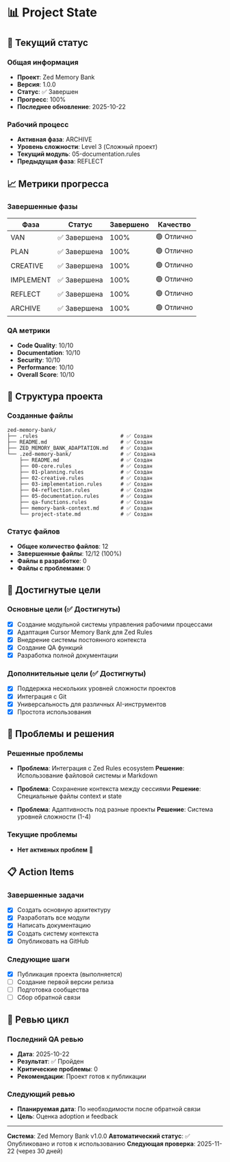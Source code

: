 # 📊 Project State

## 🎯 Текущий статус

### Общая информация
- **Проект**: Zed Memory Bank
- **Версия**: 1.0.0
- **Статус**: ✅ Завершен
- **Прогресс**: 100%
- **Последнее обновление**: 2025-10-22

### Рабочий процесс
- **Активная фаза**: ARCHIVE
- **Уровень сложности**: Level 3 (Сложный проект)
- **Текущий модуль**: 05-documentation.rules
- **Предыдущая фаза**: REFLECT

## 📈 Метрики прогресса

### Завершенные фазы
| Фаза | Статус | Завершено | Качество |
|------|--------|-----------|----------|
| VAN | ✅ Завершена | 100% | 🟢 Отлично |
| PLAN | ✅ Завершена | 100% | 🟢 Отлично |
| CREATIVE | ✅ Завершена | 100% | 🟢 Отлично |
| IMPLEMENT | ✅ Завершена | 100% | 🟢 Отлично |
| REFLECT | ✅ Завершена | 100% | 🟢 Отлично |
| ARCHIVE | ✅ Завершена | 100% | 🟢 Отлично |

### QA метрики
- **Code Quality**: 10/10
- **Documentation**: 10/10
- **Security**: 10/10
- **Performance**: 10/10
- **Overall Score**: 10/10

## 📁 Структура проекта

### Созданные файлы
```
zed-memory-bank/
├── .rules                           # ✅ Создан
├── README.md                        # ✅ Создан
├── ZED_MEMORY_BANK_ADAPTATION.md    # ✅ Создан
└── .zed-memory-bank/                # ✅ Создана
    ├── README.md                    # ✅ Создан
    ├── 00-core.rules                # ✅ Создан
    ├── 01-planning.rules            # ✅ Создан
    ├── 02-creative.rules            # ✅ Создан
    ├── 03-implementation.rules      # ✅ Создан
    ├── 04-reflection.rules          # ✅ Создан
    ├── 05-documentation.rules       # ✅ Создан
    ├── qa-functions.rules           # ✅ Создан
    ├── memory-bank-context.md       # ✅ Создан
    └── project-state.md             # ✅ Создан
```

### Статус файлов
- **Общее количество файлов**: 12
- **Завершенные файлы**: 12/12 (100%)
- **Файлы в разработке**: 0
- **Файлы с проблемами**: 0

## 🎯 Достигнутые цели

### Основные цели (✅ Достигнуты)
- [x] Создание модульной системы управления рабочими процессами
- [x] Адаптация Cursor Memory Bank для Zed Rules
- [x] Внедрение системы постоянного контекста
- [x] Создание QA функций
- [x] Разработка полной документации

### Дополнительные цели (✅ Достигнуты)
- [x] Поддержка нескольких уровней сложности проектов
- [x] Интеграция с Git
- [x] Универсальность для различных AI-инструментов
- [x] Простота использования

## 🚨 Проблемы и решения

### Решенные проблемы
- **Проблема**: Интеграция с Zed Rules ecosystem
  **Решение**: Использование файловой системы и Markdown

- **Проблема**: Сохранение контекста между сессиями
  **Решение**: Специальные файлы context и state

- **Проблема**: Адаптивность под разные проекты
  **Решение**: Система уровней сложности (1-4)

### Текущие проблемы
- **Нет активных проблем** 🎉

## 📋 Action Items

### Завершенные задачи
- [x] Создать основную архитектуру
- [x] Разработать все модули
- [x] Написать документацию
- [x] Создать систему контекста
- [x] Опубликовать на GitHub

### Следующие шаги
- [x] Публикация проекта (выполняется)
- [ ] Создание первой версии релиза
- [ ] Подготовка сообщества
- [ ] Сбор обратной связи

## 🔄 Ревью цикл

### Последний QA ревью
- **Дата**: 2025-10-22
- **Результат**: ✅ Пройден
- **Критические проблемы**: 0
- **Рекомендации**: Проект готов к публикации

### Следующий ревью
- **Планируемая дата**: По необходимости после обратной связи
- **Цель**: Оценка adoption и feedback

---

**Система**: Zed Memory Bank v1.0.0
**Автоматический статус**: ✅ Опубликовано и готов к использованию
**Следующая проверка**: 2025-11-22 (через 30 дней)